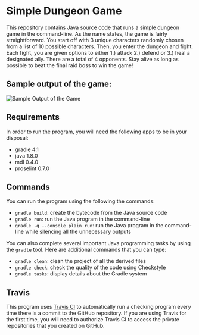 # Simple Dungeon Game

This repository contains Java source code that runs a simple dungeon game in
the command-line. As the name states, the game is fairly straightforward. You
start off with 3 unique characters randomly chosen from a list of 10 possible
characters. Then, you enter the dungeon and fight. Each fight, you are given
options to either 1.) attack 2.) defend or 3.) heal a designated ally. There
are a total of 4 opponents. Stay alive as long as possible to beat the final
raid boss to win the game!

## Sample output of the game:
![Sample Output of the Game](https://github.com/huangs1/Simple-Dungeon-Game/blob/master/SampleOutput.png)

## Requirements

In order to run the program, you will need the following apps to be in your disposal:

* gradle 4.1
* java 1.8.0
* mdl 0.4.0
* proselint 0.7.0

## Commands

You can run the program using the following the commands:

* `gradle build`: create the bytecode from the Java source code
* `gradle run`: run the Java program in the command-line
* `gradle -q --console plain run`: run the Java program in the command-line
  while silencing all the unnecessary outputs

You can also complete several important Java programming tasks by using the
`gradle` tool. Here are additional commands that you can type:

* `gradle clean`: clean the project of all the derived files
* `gradle check`: check the quality of the code using Checkstyle
* `gradle tasks`: display details about the Gradle system

## Travis

This program uses [Travis CI](https://travis-ci.com/) to automatically run
a checking program every time there is a commit to the GitHub repository. If
you are using Travis for the first time, you will need to authorize Travis CI to
access the private repositories that you created on GitHub.
